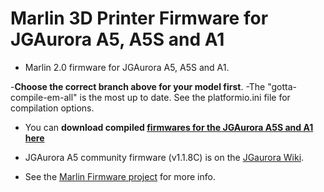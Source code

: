 ﻿# Marlin 3D Printer Firmware for JGAurora A5, A5S and A1

- Marlin 2.0 firmware for JGAurora A5, A5S and A1. 

-**Choose the correct branch above for your model first**. 
-The "gotta-compile-em-all" is the most up to date. See the platformio.ini file for compilation options.

- You can **download compiled [firmwares for the JGAurora A5S and A1 here](https://firmware.jgaurorawiki.com)**
- JGAurora A5 community firmware (v1.1.8C) is on the [JGaurora Wiki](https://jgaurorawiki.com).

- See the [Marlin Firmware project](https://marlinfw.org) for more info.
